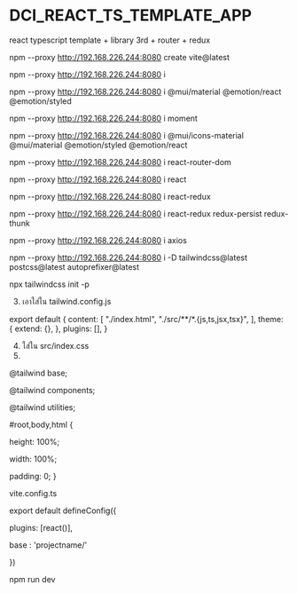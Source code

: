 # DCI_REACT_TS_TEMPLATE_APP
react typescript template + library 3rd + router + redux

npm --proxy http://192.168.226.244:8080  create vite@latest

npm --proxy http://192.168.226.244:8080 i

npm --proxy http://192.168.226.244:8080 i @mui/material @emotion/react @emotion/styled

npm --proxy http://192.168.226.244:8080 i moment

npm --proxy http://192.168.226.244:8080 i @mui/icons-material @mui/material @emotion/styled @emotion/react

npm --proxy http://192.168.226.244:8080 i react-router-dom

npm --proxy http://192.168.226.244:8080 i react

npm --proxy http://192.168.226.244:8080 i react-redux

npm --proxy http://192.168.226.244:8080 i react-redux redux-persist redux-thunk

npm --proxy http://192.168.226.244:8080 i axios




npm --proxy http://192.168.226.244:8080 i -D tailwindcss@latest postcss@latest autoprefixer@latest

npx tailwindcss init -p

3) เอาใส่ใน tailwind.config.js
  
export default {
      content: [
    "./index.html",
    "./src/**/*.{js,ts,jsx,tsx}",
    ],
    theme: {
      extend: {},
    },
    plugins: [],
  }


4) ใส่ใน src/index.css
5) 
@tailwind base;

@tailwind components;

@tailwind utilities;

#root,body,html {

  height: 100%;
  
  width: 100%;
  
  padding: 0;
}

vite.config.ts 

export default defineConfig({

  plugins: [react()],
  
  base : 'projectname/'
  
})


 npm run dev
